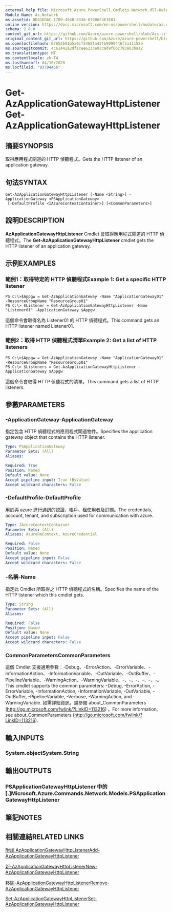 ```yaml
---
external help file: Microsoft.Azure.PowerShell.Cmdlets.Network.dll-Help.xml
Module Name: Az.Network
ms.assetid: 8D41EDAC-17D9-494B-8336-67906F4E1E81
online version: https://docs.microsoft.com/en-us/powershell/module/az.network/get-azapplicationgatewayhttplistener
schema: 2.0.0
content_git_url: https://github.com/Azure/azure-powershell/blob/Azs-tzl/src/Network/Network/help/Get-AzApplicationGatewayHttpListener.md
original_content_git_url: https://github.com/Azure/azure-powershell/blob/Azs-tzl/src/Network/Network/help/Get-AzApplicationGatewayHttpListener.md
ms.openlocfilehash: 67652681b5a0cf5468fa42fb9090446f2a11158e
ms.sourcegitcommit: 4c61442a2df1cee633ce93cad9f6bc793803baa2
ms.translationtype: MT
ms.contentlocale: zh-TW
ms.lasthandoff: 04/16/2020
ms.locfileid: "93794466"
---
```

# <span data-ttu-id="c3d91-101">Get-AzApplicationGatewayHttpListener</span><span class="sxs-lookup"><span data-stu-id="c3d91-101">Get-AzApplicationGatewayHttpListener</span></span>

## <span data-ttu-id="c3d91-102">摘要</span><span class="sxs-lookup"><span data-stu-id="c3d91-102">SYNOPSIS</span></span>
<span data-ttu-id="c3d91-103">取得應用程式閘道的 HTTP 偵聽程式。</span><span class="sxs-lookup"><span data-stu-id="c3d91-103">Gets the HTTP listener of an application gateway.</span></span>

## <span data-ttu-id="c3d91-104">句法</span><span class="sxs-lookup"><span data-stu-id="c3d91-104">SYNTAX</span></span>

```
Get-AzApplicationGatewayHttpListener [-Name <String>] -ApplicationGateway <PSApplicationGateway>
 [-DefaultProfile <IAzureContextContainer>] [<CommonParameters>]
```

## <span data-ttu-id="c3d91-105">說明</span><span class="sxs-lookup"><span data-stu-id="c3d91-105">DESCRIPTION</span></span>
<span data-ttu-id="c3d91-106">**AzApplicationGatewayHttpListener** Cmdlet 會取得應用程式閘道的 HTTP 偵聽程式。</span><span class="sxs-lookup"><span data-stu-id="c3d91-106">The **Get-AzApplicationGatewayHttpListener** cmdlet gets the HTTP listener of an application gateway.</span></span>

## <span data-ttu-id="c3d91-107">示例</span><span class="sxs-lookup"><span data-stu-id="c3d91-107">EXAMPLES</span></span>

### <span data-ttu-id="c3d91-108">範例1：取得特定的 HTTP 偵聽程式</span><span class="sxs-lookup"><span data-stu-id="c3d91-108">Example 1: Get a specific HTTP listener</span></span>
```
PS C:\>$Appgw = Get-AzApplicationGateway -Name "ApplicationGateway01" -ResourceGroupName "ResourceGroup01"
PS C:\> $Listener = Get-AzApplicationGatewayHttpListener -Name "Listener01" -ApplicationGateway $Appgw
```

<span data-ttu-id="c3d91-109">這個命令會取得名為 Listener01 的 HTTP 偵聽程式。</span><span class="sxs-lookup"><span data-stu-id="c3d91-109">This command gets an HTTP listener named Listener01.</span></span>

### <span data-ttu-id="c3d91-110">範例2：取得 HTTP 偵聽程式清單</span><span class="sxs-lookup"><span data-stu-id="c3d91-110">Example 2: Get a list of HTTP listeners</span></span>
```
PS C:\>$Appgw = Get-AzApplicationGateway -Name "ApplicationGateway01" -ResourceGroupName "ResourceGroup01"
PS C:\> $Listeners = Get-AzApplicationGatewayHttpListener -ApplicationGateway $Appgw
```

<span data-ttu-id="c3d91-111">這個命令會取得 HTTP 偵聽程式的清單。</span><span class="sxs-lookup"><span data-stu-id="c3d91-111">This command gets a list of HTTP listeners.</span></span>

## <span data-ttu-id="c3d91-112">參數</span><span class="sxs-lookup"><span data-stu-id="c3d91-112">PARAMETERS</span></span>

### <span data-ttu-id="c3d91-113">-ApplicationGateway</span><span class="sxs-lookup"><span data-stu-id="c3d91-113">-ApplicationGateway</span></span>
<span data-ttu-id="c3d91-114">指定包含 HTTP 偵聽程式的應用程式閘道物件。</span><span class="sxs-lookup"><span data-stu-id="c3d91-114">Specifies the application gateway object that contains the HTTP listener.</span></span>

```yaml
Type: PSApplicationGateway
Parameter Sets: (All)
Aliases: 

Required: True
Position: Named
Default value: None
Accept pipeline input: True (ByValue)
Accept wildcard characters: False
```

### <span data-ttu-id="c3d91-115">-DefaultProfile</span><span class="sxs-lookup"><span data-stu-id="c3d91-115">-DefaultProfile</span></span>
<span data-ttu-id="c3d91-116">用於與 azure 進行通訊的認證、帳戶、租使用者及訂閱。</span><span class="sxs-lookup"><span data-stu-id="c3d91-116">The credentials, account, tenant, and subscription used for communication with azure.</span></span>

```yaml
Type: IAzureContextContainer
Parameter Sets: (All)
Aliases: AzureRmContext, AzureCredential

Required: False
Position: Named
Default value: None
Accept pipeline input: False
Accept wildcard characters: False
```

### <span data-ttu-id="c3d91-117">-名稱</span><span class="sxs-lookup"><span data-stu-id="c3d91-117">-Name</span></span>
<span data-ttu-id="c3d91-118">指定此 Cmdlet 所取得之 HTTP 偵聽程式的名稱。</span><span class="sxs-lookup"><span data-stu-id="c3d91-118">Specifies the name of the HTTP listener which this cmdlet gets.</span></span>

```yaml
Type: String
Parameter Sets: (All)
Aliases: 

Required: False
Position: Named
Default value: None
Accept pipeline input: False
Accept wildcard characters: False
```

### <span data-ttu-id="c3d91-119">CommonParameters</span><span class="sxs-lookup"><span data-stu-id="c3d91-119">CommonParameters</span></span>
<span data-ttu-id="c3d91-120">這個 Cmdlet 支援通用參數：-Debug、-ErrorAction、-ErrorVariable、-InformationAction、-InformationVariable、-OutVariable、-OutBuffer、-PipelineVariable、-WarningAction、-WarningVariable、-、-、-、-、-、-。</span><span class="sxs-lookup"><span data-stu-id="c3d91-120">This cmdlet supports the common parameters: -Debug, -ErrorAction, -ErrorVariable, -InformationAction, -InformationVariable, -OutVariable, -OutBuffer, -PipelineVariable, -Verbose, -WarningAction, and -WarningVariable.</span></span> <span data-ttu-id="c3d91-121">如需詳細資訊，請參閱 about_CommonParameters (http://go.microsoft.com/fwlink/?LinkID=113216) 。</span><span class="sxs-lookup"><span data-stu-id="c3d91-121">For more information, see about_CommonParameters (http://go.microsoft.com/fwlink/?LinkID=113216).</span></span>

## <span data-ttu-id="c3d91-122">輸入</span><span class="sxs-lookup"><span data-stu-id="c3d91-122">INPUTS</span></span>

### <span data-ttu-id="c3d91-123">System.object</span><span class="sxs-lookup"><span data-stu-id="c3d91-123">System.String</span></span>

## <span data-ttu-id="c3d91-124">輸出</span><span class="sxs-lookup"><span data-stu-id="c3d91-124">OUTPUTS</span></span>

### <span data-ttu-id="c3d91-125">PSApplicationGatewayHttpListener 中的 [.]</span><span class="sxs-lookup"><span data-stu-id="c3d91-125">Microsoft.Azure.Commands.Network.Models.PSApplicationGatewayHttpListener</span></span>

## <span data-ttu-id="c3d91-126">筆記</span><span class="sxs-lookup"><span data-stu-id="c3d91-126">NOTES</span></span>

## <span data-ttu-id="c3d91-127">相關連結</span><span class="sxs-lookup"><span data-stu-id="c3d91-127">RELATED LINKS</span></span>

[<span data-ttu-id="c3d91-128">附加 AzApplicationGatewayHttpListener</span><span class="sxs-lookup"><span data-stu-id="c3d91-128">Add-AzApplicationGatewayHttpListener</span></span>](./Add-AzApplicationGatewayHttpListener.md)

[<span data-ttu-id="c3d91-129">新-AzApplicationGatewayHttpListener</span><span class="sxs-lookup"><span data-stu-id="c3d91-129">New-AzApplicationGatewayHttpListener</span></span>](./New-AzApplicationGatewayHttpListener.md)

[<span data-ttu-id="c3d91-130">移除-AzApplicationGatewayHttpListener</span><span class="sxs-lookup"><span data-stu-id="c3d91-130">Remove-AzApplicationGatewayHttpListener</span></span>](./Remove-AzApplicationGatewayHttpListener.md)

[<span data-ttu-id="c3d91-131">Set-AzApplicationGatewayHttpListener</span><span class="sxs-lookup"><span data-stu-id="c3d91-131">Set-AzApplicationGatewayHttpListener</span></span>](./Set-AzApplicationGatewayHttpListener.md)


